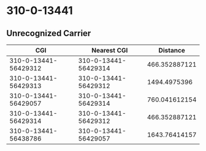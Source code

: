 # 310-0-13441
## Unrecognized Carrier


| CGI | Nearest CGI | Distance |
|-----|-------------|----------|
| 310-0-13441-56429312 | 310-0-13441-56429314 | 466.352887121 |
| 310-0-13441-56429313 | 310-0-13441-56429312 | 1494.4975396 |
| 310-0-13441-56429057 | 310-0-13441-56429314 | 760.041612154 |
| 310-0-13441-56429314 | 310-0-13441-56429312 | 466.352887121 |
| 310-0-13441-56438786 | 310-0-13441-56429057 | 1643.76414157 |
